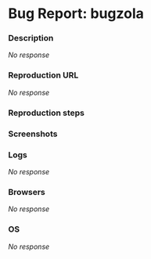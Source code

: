# Bug Report: bugzola
### Description

_No response_

### Reproduction URL

_No response_

### Reproduction steps




### Screenshots




### Logs

_No response_

### Browsers

_No response_

### OS

_No response_
